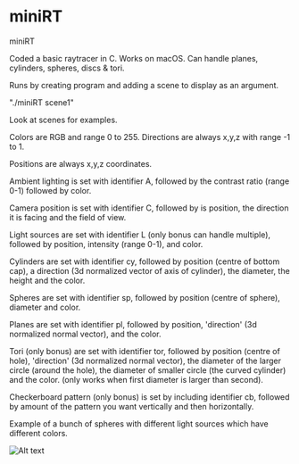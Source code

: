 # miniRT
miniRT

Coded a basic raytracer in C. Works on macOS.
Can handle planes, cylinders, spheres, discs & tori.

Runs by creating program and adding a scene to display as an argument.

"./miniRT scene1"

Look at scenes for examples.

Colors are RGB and range 0 to 255.
Directions are always x,y,z with range -1 to 1.

Positions are always x,y,z coordinates.

Ambient lighting is set with identifier A, followed by the contrast ratio (range 0-1) followed by color.

Camera position is set with identifier C, followed by is position, the direction it is facing and the field of view.

Light sources are set with identifier L (only bonus can handle multiple), followed by position, intensity (range 0-1), and color.

Cylinders are set with identifier cy, followed by position (centre of bottom cap), a direction (3d normalized vector of axis of cylinder), the diameter, the height and the color.

Spheres are set with identifier sp, followed by position (centre of sphere), diameter and color.

Planes are set with identifier pl, followed by position, 'direction' (3d normalized normal vector), and the color. 

Tori (only bonus) are set with identifier tor, followed by position (centre of hole), 'direction' (3d normalized normal vector), the diameter of the larger circle (around the hole), the diameter of smaller circle (the curved cylinder) and the color. (only works when first diameter is larger than second).

Checkerboard pattern (only bonus) is set by including identifier cb, followed by amount of the pattern you want vertically and then horizontally. 

Example of a bunch of spheres with different light sources which have different colors.

![Alt text](https://github.com/mrAmyntas/miniRT/blob/main/marbles.png)

